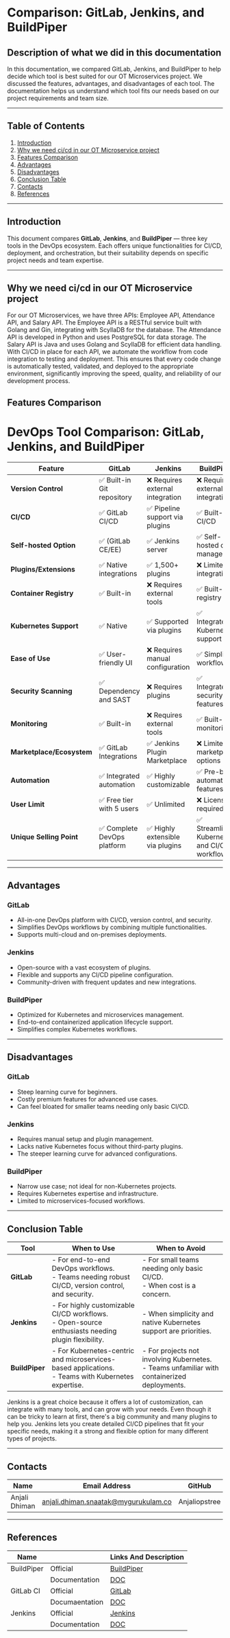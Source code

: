 # Comparison: GitLab, Jenkins, and BuildPiper  
## Description of what we did in this documentation

In this documentation, we compared GitLab, Jenkins, and BuildPiper to help decide which tool is best suited for our OT Microservices project. We discussed the features, advantages, and disadvantages of each tool. The documentation helps us understand which tool fits our needs based on our project requirements and team size.

---

## Table of Contents  
1. [Introduction](#introduction)
2. [Why we need ci/cd in our OT Microservice project](#why-we-need-ci/cd-in-our-ot-microservice-project)
3. [Features Comparison](#features-comparison)  
4. [Advantages](#advantages)  
5. [Disadvantages](#disadvantages)  
6. [Conclusion Table](#conclusion-table)
7. [Contacts](#contacts)
8. [References](#references)

---

## Introduction  
This document compares **GitLab**, **Jenkins**, and **BuildPiper** — three key tools in the DevOps ecosystem. Each offers unique functionalities for CI/CD, deployment, and orchestration, but their suitability depends on specific project needs and team expertise.

---
## Why we need ci/cd in our OT Microservice project

For our OT Microservices, we have three APIs: Employee API, Attendance API, and Salary API. The Employee API is a RESTful service built with Golang and Gin, integrating with ScyllaDB for the database. The Attendance API is developed in Python and uses PostgreSQL for data storage. The Salary API is Java and uses Golang and ScyllaDB for efficient data handling. With CI/CD in place for each API, we automate the workflow from code integration to testing and deployment. This ensures that every code change is automatically tested, validated, and deployed to the appropriate environment, significantly improving the speed, quality, and reliability of our development process.

## Features Comparison  

# DevOps Tool Comparison: GitLab, Jenkins, and BuildPiper  

| **Feature**               | **GitLab**                          | **Jenkins**                      | **BuildPiper**                    |
|---------------------------|--------------------------------------|-----------------------------------|------------------------------------|
| **Version Control**       | ✅ Built-in Git repository          | ❌ Requires external integration | ❌ Requires external integration  |
| **CI/CD**                 | ✅ GitLab CI/CD                     | ✅ Pipeline support via plugins  | ✅ Built-in CI/CD                 |
| **Self-hosted Option**    | ✅ (GitLab CE/EE)                   | ✅ Jenkins server                | ✅ Self-hosted or managed         |
| **Plugins/Extensions**    | ✅ Native integrations              | ✅ 1,500+ plugins                | ❌ Limited integrations           |
| **Container Registry**    | ✅ Built-in                        | ❌ Requires external tools       | ✅ Built-in registry              |
| **Kubernetes Support**    | ✅ Native                          | ✅ Supported via plugins         | ✅ Integrated Kubernetes support  |
| **Ease of Use**           | ✅ User-friendly UI                | ❌ Requires manual configuration | ✅ Simplified workflows           |
| **Security Scanning**     | ✅ Dependency and SAST             | ❌ Requires plugins              | ✅ Integrated security features   |
| **Monitoring**            | ✅ Built-in                        | ❌ Requires external tools       | ✅ Built-in monitoring            |
| **Marketplace/Ecosystem** | ✅ GitLab Integrations             | ✅ Jenkins Plugin Marketplace    | ❌ Limited marketplace options    |
| **Automation**            | ✅ Integrated automation           | ✅ Highly customizable           | ✅ Pre-built automation features  |
| **User Limit**            | ✅ Free tier with 5 users          | ✅ Unlimited                    | ❌ Licensing required             |
| **Unique Selling Point**  | ✅ Complete DevOps platform         | ✅ Highly extensible via plugins | ✅ Streamlined Kubernetes and CI/CD workflows |


---

## Advantages  

### GitLab  
- All-in-one DevOps platform with CI/CD, version control, and security.  
- Simplifies DevOps workflows by combining multiple functionalities.  
- Supports multi-cloud and on-premises deployments.  

### Jenkins  
- Open-source with a vast ecosystem of plugins.  
- Flexible and supports any CI/CD pipeline configuration.  
- Community-driven with frequent updates and new integrations.  

### BuildPiper  
- Optimized for Kubernetes and microservices management.  
- End-to-end containerized application lifecycle support.  
- Simplifies complex Kubernetes workflows.  

---

## Disadvantages  

### GitLab  
- Steep learning curve for beginners.  
- Costly premium features for advanced use cases.  
- Can feel bloated for smaller teams needing only basic CI/CD.  

### Jenkins  
- Requires manual setup and plugin management.  
- Lacks native Kubernetes focus without third-party plugins.  
- The steeper learning curve for advanced configurations.  

### BuildPiper  
- Narrow use case; not ideal for non-Kubernetes projects.  
- Requires Kubernetes expertise and infrastructure.  
- Limited to microservices-focused workflows.  

---

## Conclusion Table  

| **Tool**        | **When to Use**                                                                                    | **When to Avoid**                                                                                   |
|------------------|---------------------------------------------------------------------------------------------------|-----------------------------------------------------------------------------------------------------|
| **GitLab**       | - For end-to-end DevOps workflows. <br> - Teams needing robust CI/CD, version control, and security.| - For small teams needing only basic CI/CD.<br> - When cost is a concern.                          |
| **Jenkins**      | - For highly customizable CI/CD workflows. <br> - Open-source enthusiasts needing plugin flexibility.| - When simplicity and native Kubernetes support are priorities.                                    |
| **BuildPiper**   | - For Kubernetes-centric and microservices-based applications. <br> - Teams with Kubernetes expertise.| - For projects not involving Kubernetes.<br> - Teams unfamiliar with containerized deployments.   |

Jenkins is a great choice because it offers a lot of customization, can integrate with many tools, and can grow with your needs. Even though it can be tricky to learn at first, there's a big community and many plugins to help you. Jenkins lets you create detailed CI/CD pipelines that fit your specific needs, making it a strong and flexible option for many different types of projects.

---

## Contacts

| Name| Email Address      | GitHub | URL |
|-----|--------------------------|----------|---------|
| Anjali Dhiman | anjali.dhiman.snaatak@mygurukulam.co |  Anjaliopstree  |  https://github.com/Anjaliopstree  |

---

## References

|    Name       |       |          Links And Description                                   |
|-------------|--------|---------------------------------------------|
|BuildPiper | Official | [BuildPiper](https://buildpiper.io/) |  
|           |Documentation | [DOC](https://github.com/avengers-p11/Documentation/blob/main/Application%20CI%20Design/CI%20Orchestration%20tools/Feature%20document%20of%20Buildpiper/README.md)                          |
|GitLab CI | Official | [GitLab](https://about.gitlab.com/stages-devops-lifecycle/continuous-integration/) |
|          | Documaentation | [DOC](https://github.com/avengers-p11/Documentation/blob/main/Application%20CI%20Design/CI%20Orchestration%20tools/Feature%20document%20of%20GitLab/README.md)                               |
|Jenkins | Official | [Jenkins](https://www.jenkins.io/) |
|          | Documentation | [DOC](https://github.com/avengers-p11/Documentation/blob/main/Application%20CI%20Design/CI%20Orchestration%20tools/Feature%20document%20of%20Jenkins/README.md) |

